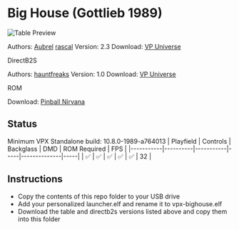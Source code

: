 # Big House (Gottlieb 1989)

![Table Preview](https://vpuniverse.com/screenshots/monthly_2021_07/BH23FS.png.996ecf289ce82ae8603f011d74a063d7.png)

Authors: [Aubrel](https://vpuniverse.com/profile/257-aubrel/) [rascal](https://vpuniverse.com/profile/8-rascal/)
Version: 2.3
Download: [VP Universe](https://vpuniverse.com/files/file/6210-big-house-gottlieb-1989-mod/)

DirectB2S

Authors: [hauntfreaks](https://vpuniverse.com/profile/5216-hauntfreaks/)
Version: 1.0
Download: [VP Universe](https://vpuniverse.com/files/file/17990-big-house-gottlieb-1989-b2s/)

ROM

Download: [Pinball Nirvana](https://pinballnirvana.com/forums/resources/bighouse.1568/)

## Status 

Minimum VPX Standalone build: 10.8.0-1989-a764013
| Playfield | Controls | Backglass | DMD | ROM Required | FPS | 
|-----------|----------|-----------|-----|--------------|-----|
| :white_check_mark: | :white_check_mark: | :white_check_mark: | :white_check_mark: | :white_check_mark: | 32 |

## Instructions

- Copy the contents of this repo folder to your USB drive
- Add your personalized launcher.elf and rename it to vpx-bighouse.elf
- Download the table and directb2s versions listed above and copy them into this folder